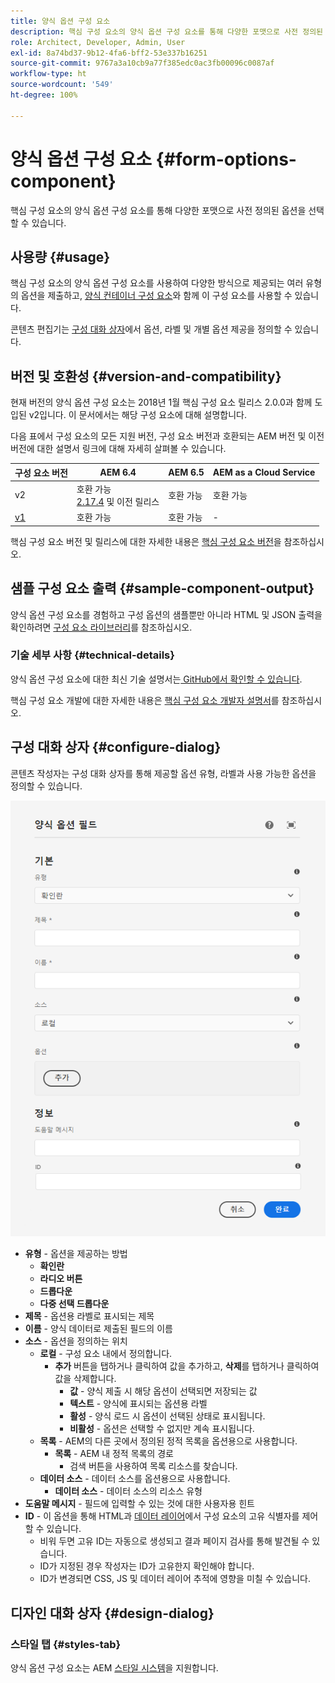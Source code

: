 ```yaml
---
title: 양식 옵션 구성 요소
description: 핵심 구성 요소의 양식 옵션 구성 요소를 통해 다양한 포맷으로 사전 정의된 옵션을 선택할 수 있습니다.
role: Architect, Developer, Admin, User
exl-id: 8a74bd37-9b12-4fa6-bff2-53e337b16251
source-git-commit: 9767a3a10cb9a77f385edc0ac3fb00096c0087af
workflow-type: ht
source-wordcount: '549'
ht-degree: 100%

---
```


# 양식 옵션 구성 요소 {#form-options-component}

핵심 구성 요소의 양식 옵션 구성 요소를 통해 다양한 포맷으로 사전 정의된 옵션을 선택할 수 있습니다.

## 사용량 {#usage}

핵심 구성 요소의 양식 옵션 구성 요소를 사용하여 다양한 방식으로 제공되는 여러 유형의 옵션을 제출하고, [양식 컨테이너 구성 요소](form-container.md)와 함께 이 구성 요소를 사용할 수 있습니다.

콘텐츠 편집기는 [구성 대화 상자](#configure-dialog)에서 옵션, 라벨 및 개별 옵션 제공을 정의할 수 있습니다.

## 버전 및 호환성 {#version-and-compatibility}

현재 버전의 양식 옵션 구성 요소는 2018년 1월 핵심 구성 요소 릴리스 2.0.0과 함께 도입된 v2입니다. 이 문서에서는 해당 구성 요소에 대해 설명합니다.

다음 표에서 구성 요소의 모든 지원 버전, 구성 요소 버전과 호환되는 AEM 버전 및 이전 버전에 대한 설명서 링크에 대해 자세히 살펴볼 수 있습니다.

| 구성 요소 버전 | AEM 6.4 | AEM 6.5 | AEM as a Cloud Service |
|--- |--- |--- |---|
| v2 | 호환 가능 <br>[2.17.4](/help/versions.md) 및 이전 릴리스 | 호환 가능 | 호환 가능 |
| [v1](/help/components/v1/form-options-v1.md) | 호환 가능 | 호환 가능 | - |

핵심 구성 요소 버전 및 릴리스에 대한 자세한 내용은 [핵심 구성 요소 버전](/help/versions.md)을 참조하십시오.

## 샘플 구성 요소 출력 {#sample-component-output}

양식 옵션 구성 요소를 경험하고 구성 옵션의 샘플뿐만 아니라 HTML 및 JSON 출력을 확인하려면 [구성 요소 라이브러리](https://adobe.com/go/aem_cmp_library_form_options_kr)를 참조하십시오.

### 기술 세부 사항 {#technical-details}

양식 옵션 구성 요소에 대한 최신 기술 설명서는[ GitHub에서 확인할 수 있습니다](https://adobe.com/go/aem_cmp_tech_form_options_v2_kr).

핵심 구성 요소 개발에 대한 자세한 내용은 [핵심 구성 요소 개발자 설명서](/help/developing/overview.md)를 참조하십시오.

## 구성 대화 상자 {#configure-dialog}

콘텐츠 작성자는 구성 대화 상자를 통해 제공할 옵션 유형, 라벨과 사용 가능한 옵션을 정의할 수 있습니다.

![양식 옵션 구성 요소의 편집 대화 상자](/help/assets/form-options-edit.png)

* **유형** - 옵션을 제공하는 방법
   * **확인란**
   * **라디오 버튼**
   * **드롭다운**
   * **다중 선택 드롭다운**
* **제목** - 옵션용 라벨로 표시되는 제목
* **이름** - 양식 데이터로 제출된 필드의 이름
* **소스** - 옵션을 정의하는 위치
   * **로컬** - 구성 요소 내에서 정의합니다.
      * **추가** 버튼을 탭하거나 클릭하여 값을 추가하고, **삭제**&#x200B;를 탭하거나 클릭하여 값을 삭제합니다.
         * **값** - 양식 제출 시 해당 옵션이 선택되면 저장되는 값
         * **텍스트** - 양식에 표시되는 옵션용 라벨
         * **활성** - 양식 로드 시 옵션이 선택된 상태로 표시됩니다.
         * **비활성** - 옵션은 선택할 수 없지만 계속 표시됩니다.
   * **목록** - AEM의 다른 곳에서 정의된 정적 목록을 옵션용으로 사용합니다.
      * **목록** - AEM 내 정적 목록의 경로
         * 검색 버튼을 사용하여 목록 리소스를 찾습니다.
   * **데이터 소스** - 데이터 소스를 옵션용으로 사용합니다.
      * **데이터 소스** - 데이터 소스의 리소스 유형
* **도움말 메시지** - 필드에 입력할 수 있는 것에 대한 사용자용 힌트
* **ID** - 이 옵션을 통해 HTML과 [데이터 레이어](/help/developing/data-layer/overview.md)에서 구성 요소의 고유 식별자를 제어할 수 있습니다.
   * 비워 두면 고유 ID는 자동으로 생성되고 결과 페이지 검사를 통해 발견될 수 있습니다.
   * ID가 지정된 경우 작성자는 ID가 고유한지 확인해야 합니다.
   * ID가 변경되면 CSS, JS 및 데이터 레이어 추적에 영향을 미칠 수 있습니다.

## 디자인 대화 상자 {#design-dialog}

### 스타일 탭 {#styles-tab}

양식 옵션 구성 요소는 AEM [스타일 시스템](/help/get-started/authoring.md#component-styling)을 지원합니다.
